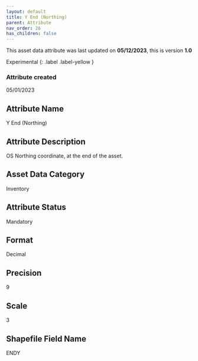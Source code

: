 ```yaml
---
layout: default
title: Y End (Northing)
parent: Attribute
nav_order: 26
has_children: false
---
```


This asset data attribute was last updated on **05/12/2023**, this is version **1.0**

Experimental
{: .label .label-yellow }

### Attribute created
05/01/2023

## Attribute Name
Y End (Northing)

## Attribute Description
OS Northing coordinate, at the end of the asset.

## Asset Data Category
Inventory

## Attribute Status
Mandatory

## Format
Decimal

## Precision
9

## Scale
3

## Shapefile Field Name
ENDY